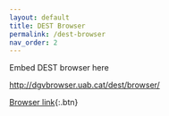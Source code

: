 ```yaml
---
layout: default
title: DEST Browser
permalink: /dest-browser
nav_order: 2
---
```

Embed DEST browser here
<!-- embedded DEST browser -->

http://dgvbrowser.uab.cat/dest/browser/

[Browser link](http://dgvbrowser.uab.cat/dest/browser/){:.btn}

<!-- <iframe src="http://dgvbrowser.uab.cat/dest/browser/?loc=2R%3A10114777..15172164&tracks=reference_sequence%2Cgenes_annotations_612%2Cinversions_612%2CRRC%20cM%2FMb%20(Fiston-Lavier%20et%20al.)%20100kb%2CHR%20recomb%20cM%2FMb%20(Comeron%20et%20al.)&highlight=" height="100%" width="100%" title="Drosophila Evolution in Space and Time" style="resize:both">

</iframe> -->
